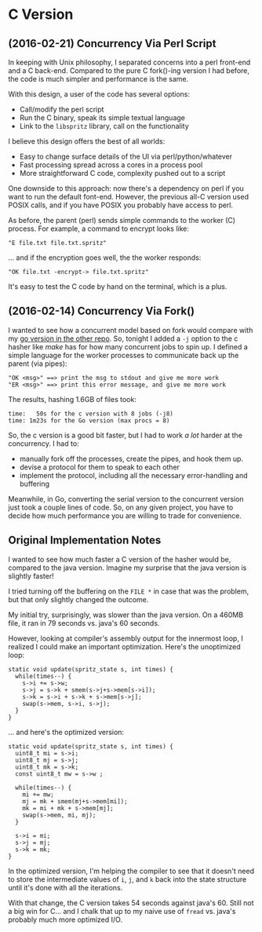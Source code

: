 # C Version

## (2016-02-21) Concurrency Via Perl Script

In keeping with Unix philosophy, I separated concerns into a 
perl front-end and a C back-end. Compared to the pure C fork()-ing
version I had before, the code is much simpler and performance 
is the same.

With this design, a user of the code has several options:

  * Call/modify the perl script
  * Run the C binary, speak its simple textual language
  * Link to the `libspritz` library, call on the functionality

I believe this design offers the best of all worlds:

  * Easy to change surface details of the UI via perl/python/whatever
  * Fast processing spread across a cores in a process pool
  * More straightforward C code, complexity pushed out to a script 

One downside to this approach: now there's a dependency on perl if you want 
to run the default font-end. However, the previous all-C version used
POSIX calls, and if you have POSIX you probably have access to perl. 

As before, the parent (perl) sends simple commands to the worker (C) process. For
example, a command to encrypt looks like:

    "E file.txt file.txt.spritz"

... and if the encryption goes well, the the worker responds:

    "OK file.txt -encrypt-> file.txt.spritz"

It's easy to test the C code by hand on the terminal, which is a plus.


## (2016-02-14) Concurrency Via Fork()

I wanted to see how a concurrent model based on fork would compare
with my [go version in the other repo](https://github.com/waywardcode/crypto).
So, tonight I added a `-j` option to the c hasher like _make_ has for 
how many concurrent jobs to spin up.  I defined a simple
language for the worker processes to communicate back up the parent (via pipes):

    "OK <msg>" ==> print the msg to stdout and give me more work 
    "ER <msg>" ==> print this error message, and give me more work

The results, hashing 1.6GB of files took:

    time:   50s for the c version with 8 jobs (-j8)
    time: 1m23s for the Go version (max procs = 8)

So, the c version is a good bit faster, but I had to work _a lot_ harder at the
concurrency.  I had to:

  * manually fork off the processes, create the pipes, and hook them up.
  * devise a protocol for them to speak to each other
  * implement the protocol, including all the necessary error-handling
    and buffering

Meanwhile, in Go, converting the serial version to the concurrent version just took a couple
lines of code. So, on any given project, you have to decide how much performance you are 
willing to trade for convenience. 

## Original Implementation Notes

I wanted to see how much faster a C version of the hasher would
be, compared to the java version.  Imagine my surprise that the
java version is slightly faster!

I tried turning off the buffering on the `FILE *` in case
that was the problem, but that only slightly changed the
outcome.

My initial try, surprisingly, was slower than the java version.
On a 460MB file, it ran in 79 seconds vs. java's 60 seconds.

However, looking at compiler's assembly output for the innermost loop,
I realized I could make an important optimization.  Here's the 
unoptimized loop:

```
static void update(spritz_state s, int times) {
  while(times--) {
    s->i += s->w;
    s->j = s->k + smem(s->j+s->mem[s->i]);
    s->k = s->i + s->k + s->mem[s->j];
    swap(s->mem, s->i, s->j);
  }
}
```

... and here's the optimized version:

```
static void update(spritz_state s, int times) {
  uint8_t mi = s->i;
  uint8_t mj = s->j;
  uint8_t mk = s->k;
  const uint8_t mw = s->w ;
  
  while(times--) {
    mi += mw;
    mj = mk + smem(mj+s->mem[mi]);
    mk = mi + mk + s->mem[mj];
    swap(s->mem, mi, mj);
  }
 
  s->i = mi;
  s->j = mj;
  s->k = mk;
}
```

In the optimized version, I'm helping the compiler to see that it
doesn't need to store the intermediate values of `i`, `j`, and `k`
back into the state structure until it's done with all the iterations.

With that change, the C version takes 54 seconds against java's 60. Still
not a big win for C... and I chalk that up to my naive use of `fread`
vs. java's probably much more optimized I/O.  

